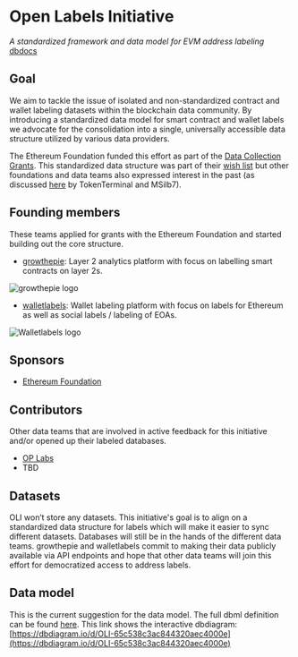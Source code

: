 # Open Labels Initiative
*A standardized framework and data model for EVM address labeling*
[dbdocs](https://dbdocs.io/matthias/OpenLabelsInitiative)

## Goal
We aim to tackle the issue of isolated and non-standardized contract and wallet labeling datasets within the blockchain data community. By introducing a standardized data model for smart contract and wallet labels we advocate for the consolidation into a single, universally accessible data structure utilized by various data providers. 

The Ethereum Foundation funded this effort as part of the [Data Collection Grants](https://esp.ethereum.foundation/data-collection-grants). This standardized data structure was part of their [wish list](https://notes.ethereum.org/@drigolvc/DataCollectionWishlist) but other foundations and data teams also expressed interest in the past (as discussed [here](https://twitter.com/tokenterminal/status/1694103939602608540) by TokenTerminal and MSilb7). 

## Founding members
These teams applied for grants with the Ethereum Foundation and started building out the core structure.
- [growthepie](https://www.growthepie.xyz/): Layer 2 analytics platform with focus on labelling smart contracts on layer 2s.

![growthepie logo](https://i.ibb.co/cbZ5Bqg/growthepie-logo.png)

- [walletlabels](https://www.walletlabels.xyz/): Wallet labeling platform with focus on labels for Ethereum as well as social labels / labeling of EOAs.

![Walletlabels logo](https://i.ibb.co/DMkw90y/Wallet-Labels-logo.png)

## Sponsors
- [Ethereum Foundation](https://ethereum.foundation/)

## Contributors
Other data teams that are involved in active feedback for this initiative and/or opened up their labeled databases.
- [OP Labs](https://www.oplabs.co/)
- TBD

## Datasets 
OLI won’t store any datasets. This initiative's goal is to align on a standardized data structure for labels which will make it easier to sync different datasets. Databases will still be in the hands of the different data teams. growthepie and walletlabels commit to making their data publicly available via API endpoints and hope that other data teams will join this effort for democratized access to address labels. 

## Data model
This is the current suggestion for the data model. The full dbml definition can be found [here](https://github.com/openlabelsinitiative/oli/blob/main/data_model.dbml).
This link shows the interactive dbdiagram: [https://dbdiagram.io/d/OLI-65c538c3ac844320aec4000e](https://dbdiagram.io/d/OLI-65c538c3ac844320aec4000e)
